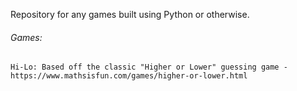 Repository for any games built using Python or otherwise.

###### Games:

	Hi-Lo: Based off the classic "Higher or Lower" guessing game - https://www.mathsisfun.com/games/higher-or-lower.html